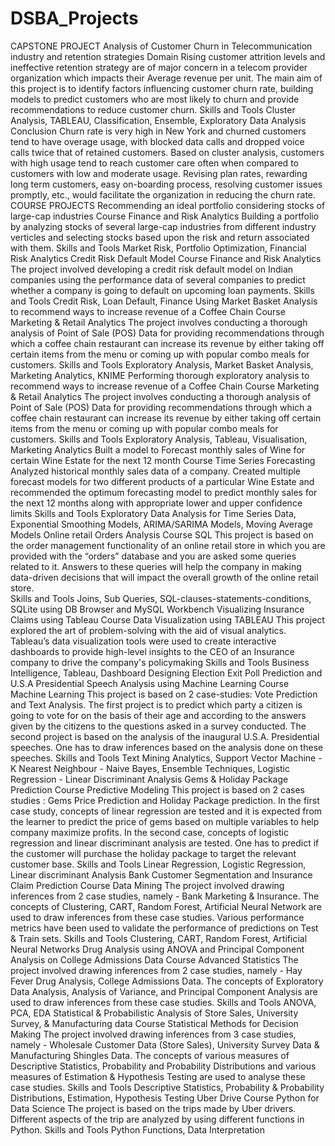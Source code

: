 # DSBA_Projects
CAPSTONE PROJECT
Analysis of Customer Churn in Telecommunication industry and retention strategies
Domain 
Rising customer attrition levels and ineffective retention strategy are of major concern in a telecom provider organization which impacts their Average revenue per unit. The main aim of this project is to identify factors influencing customer churn rate, building models to predict customers who are most likely to churn and provide recommendations to reduce customer churn. 
Skills and Tools
Cluster Analysis, TABLEAU, Classification, Ensemble, Exploratory Data Analysis
Conclusion
Churn rate is very high in New York and churned customers tend to have overage usage, with blocked data calls and dropped voice calls twice that of retained customers. Based on cluster analysis, customers with high usage tend to reach customer care often when compared to customers with low and moderate usage. Revising plan rates, rewarding long term customers, easy on-boarding process, resolving customer issues promptly, etc., would facilitate the organization in reducing the churn rate.  
COURSE PROJECTS
Recommending an ideal portfolio considering stocks of large-cap industries
Course Finance and Risk Analytics
Building a portfolio by analyzing stocks of several large-cap industries from different industry verticles and selecting stocks based upon the risk and return associated with them.
Skills and Tools
Market Risk, Portfolio Optimization, Financial Risk Analytics
Credit Risk Default Model
Course Finance and Risk Analytics
The project involved developing a credit risk default model on Indian companies using the performance data of several companies to predict whether a company is going to default on upcoming loan payments.
Skills and Tools
Credit Risk, Loan Default, Finance
Using Market Basket Analysis to recommend ways to increase revenue of a Coffee Chain
Course Marketing & Retail Analytics
The project involves conducting a thorough analysis of Point of Sale (POS) Data for providing recommendations through which a coffee chain restaurant can increase its revenue by either taking off certain items from the menu or coming up with popular combo meals for customers. 
Skills and Tools
Exploratory Analysis, Market Basket Analysis, Marketing Analytics, KNIME
Performing thorough exploratory analysis to recommend ways to increase revenue of a Coffee Chain
Course Marketing & Retail Analytics
The project involves conducting a thorough analysis of Point of Sale (POS) Data for providing recommendations through which a coffee chain restaurant can increase its revenue by either taking off certain items from the menu or coming up with popular combo meals for customers. 
Skills and Tools
Exploratory Analysis, Tableau, Visualisation, Marketing Analytics
Built a model to Forecast monthly sales of Wine for certain Wine Estate for the next 12 month
Course Time Series Forecasting
Analyzed historical monthly sales data of a company. Created multiple forecast models for two different products of a particular Wine Estate and recommended the optimum forecasting model to predict monthly sales for the next 12 months along with appropriate lower and upper confidence limits
Skills and Tools
Exploratory Data Analysis for Time Series Data, Exponential Smoothing Models, ARIMA/SARIMA Models, Moving Average Models
Online retail Orders Analysis
Course SQL
This project is based on the order management functionality of an online retail store in which you are provided with the “orders” database and you are asked some queries related to it. Answers to these queries will help the company in making data-driven decisions that will impact the overall growth of the online retail store.  
Skills and Tools
Joins, Sub Queries, SQL-clauses-statements-conditions, SQLite using DB Browser and MySQL Workbench
Visualizing Insurance Claims using Tableau
Course Data Visualization using TABLEAU
This project explored the art of problem-solving with the aid of visual analytics. Tableau’s data visualization tools were used to create interactive dashboards to provide high-level insights to the CEO of an Insurance company to drive the company's policymaking
Skills and Tools
Business Intelligence, Tableau, Dashboard Designing
Election Exit Poll Prediction and U.S.A Presidential Speech Analysis using Machine Learning
Course Machine Learning
This project is based on 2 case-studies: Vote Prediction and Text Analysis. The first project is to predict which party a citizen is going to vote for on the basis of their age and according to the answers given by the citizens to the questions asked in a survey conducted. The second project is based on the analysis of the inaugural U.S.A. Presidential speeches. One has to draw inferences based on the analysis done on these speeches.
Skills and Tools
Text Mining Analytics, Support Vector Machine - K Nearest Neighbour - Naive Bayes, Ensemble Techniques, Logistic Regression - Linear Discriminant Analysis
Gems & Holiday Package Prediction
Course Predictive Modeling
This project is based on 2 cases studies : Gems Price Prediction and Holiday Package prediction. In the first case study, concepts of linear regression are tested and it is expected from the learner to predict the price of gems based on multiple variables to help company maximize profits. In the second case, concepts of logistic regression and linear discriminant analysis are tested. One has to predict if the customer will purchase the holiday package to target the relevant customer base. 
Skills and Tools
Linear Regression, Logistic Regression, Linear discriminant Analysis
Bank Customer Segmentation and Insurance Claim Prediction
Course Data Mining
The project involved drawing inferences from 2 case studies, namely - Bank Marketing & Insurance. The concepts of Clustering, CART, Random Forest, Artificial Neural Network are used to draw inferences from these case studies. Various performance metrics have been used to validate the performance of predictions on Test & Train sets. 
Skills and Tools
Clustering, CART, Random Forest, Artificial Neural Networks
Drug Analysis using ANOVA and Principal Component Analysis on College Admissions Data
Course Advanced Statistics
The project involved drawing inferences from 2 case studies, namely - Hay Fever Drug Analysis, College Admissions Data. The concepts of Exploratory Data Analysis, Analysis of Variance, and Principal Component Analysis are used to draw inferences from these case studies. 
Skills and Tools
ANOVA, PCA, EDA
Statistical & Probabilistic Analysis of Store Sales, University Survey, & Manufacturing data
Course Statistical Methods for Decision Making
The project involved drawing inferences from 3 case studies, namely - Wholesale Customer Data (Store Sales), University Survey Data & Manufacturing Shingles Data. The concepts of various measures of Descriptive Statistics, Probability and Probability Distributions and various measures of Estimation & Hypothesis Testing are used to analyse these case studies.
Skills and Tools
Descriptive Statistics, Probability & Probability Distributions, Estimation, Hypothesis Testing
Uber Drive 
Course Python for Data Science
The project is based on the trips made by Uber drivers. Different aspects of the trip are analyzed by using different functions in Python. 
Skills and Tools
Python Functions, Data Interpretation

